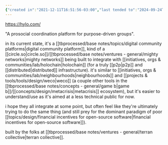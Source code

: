 ```yaml
---
{"created in":"2021-12-11T16:51:56-03:00","last tended to":"2024-09-24T16:26:00-03:00","tags":["tool","socialsensemaking","holochain","open-source","regen","communitycreation","coordination","metacrisis","🌱"],"relevancescore":80,"dg-publish":true,"notestage":["🌱"],"permalink":"/projects-and-tools/tools/design/hylo/","dgPassFrontmatter":true,"created":"2021-12-11T16:51:56.442-03:00","updated":"2024-09-24T16:26:00.082-03:00"}
---
```


https://hylo.com/

"A prosocial coordination platform for purpose-driven groups".

in its current state, it's a [[tbprocessed/base notes/topics/digital community platforms\|digital community platform]], kind of a [[circle.so\|circle.so]]/[[tbprocessed/base notes/ventures - general/mighty networks\|mighty networks]] being built to integrate with [[initiatives, orgs & communities/lab/holochain\|holochain]] (for a truly [[p2p\|p2p]] and [[distributed\|distributed]] infrastructure). it's similar to [[initiatives, orgs & communities/lab/neighbourhoods\|neighbourhoods]] and [[projects & tools/tools/design/weco\|weco]] (a couple other tools in the [[tbprocessed/base notes/concepts - general/game b\|game b]]/[[concepts/design/metacrisis\|metacrisis]] ecosystem), but it's easier to understand/use as it's aimed at a less technical public for now.

i hope they all integrate at some point, but often feel like they're ultimately trying to do the same thing (and still prey for the dominant paradigm of poor [[topics/design/financial incentives for open-source software\|financial incentives for open-source software]]).

built by the folks at [[tbprocessed/base notes/ventures - general/terran collective\|terran collective]].